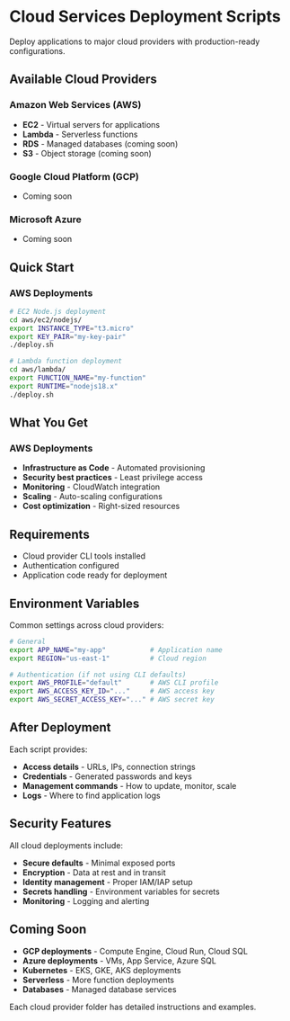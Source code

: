 # Cloud Services Deployment Scripts

Deploy applications to major cloud providers with production-ready configurations.

## Available Cloud Providers

### Amazon Web Services (AWS)
- **EC2** - Virtual servers for applications
- **Lambda** - Serverless functions
- **RDS** - Managed databases (coming soon)
- **S3** - Object storage (coming soon)

### Google Cloud Platform (GCP)
- Coming soon

### Microsoft Azure
- Coming soon

## Quick Start

### AWS Deployments
```bash
# EC2 Node.js deployment
cd aws/ec2/nodejs/
export INSTANCE_TYPE="t3.micro"
export KEY_PAIR="my-key-pair"
./deploy.sh

# Lambda function deployment
cd aws/lambda/
export FUNCTION_NAME="my-function"
export RUNTIME="nodejs18.x"
./deploy.sh
```

## What You Get

### AWS Deployments
- **Infrastructure as Code** - Automated provisioning
- **Security best practices** - Least privilege access
- **Monitoring** - CloudWatch integration
- **Scaling** - Auto-scaling configurations
- **Cost optimization** - Right-sized resources

## Requirements

- Cloud provider CLI tools installed
- Authentication configured
- Application code ready for deployment

## Environment Variables

Common settings across cloud providers:

```bash
# General
export APP_NAME="my-app"           # Application name
export REGION="us-east-1"          # Cloud region

# Authentication (if not using CLI defaults)
export AWS_PROFILE="default"       # AWS CLI profile
export AWS_ACCESS_KEY_ID="..."     # AWS access key
export AWS_SECRET_ACCESS_KEY="..." # AWS secret key
```

## After Deployment

Each script provides:
- **Access details** - URLs, IPs, connection strings
- **Credentials** - Generated passwords and keys
- **Management commands** - How to update, monitor, scale
- **Logs** - Where to find application logs

## Security Features

All cloud deployments include:
- **Secure defaults** - Minimal exposed ports
- **Encryption** - Data at rest and in transit
- **Identity management** - Proper IAM/IAP setup
- **Secrets handling** - Environment variables for secrets
- **Monitoring** - Logging and alerting

## Coming Soon

- **GCP deployments** - Compute Engine, Cloud Run, Cloud SQL
- **Azure deployments** - VMs, App Service, Azure SQL
- **Kubernetes** - EKS, GKE, AKS deployments
- **Serverless** - More function deployments
- **Databases** - Managed database services

Each cloud provider folder has detailed instructions and examples.